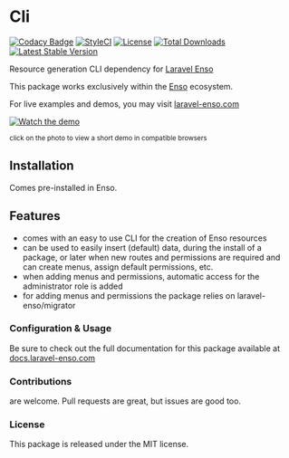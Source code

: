 # Cli

[![Codacy Badge](https://app.codacy.com/project/badge/Grade/828351c187f24dd6b3dc66ab882aa84d)](https://www.codacy.com/gh/laravel-enso/cli?utm_source=github.com&amp;utm_medium=referral&amp;utm_content=laravel-enso/cli&amp;utm_campaign=Badge_Grade) 
[![StyleCI](https://github.styleci.io/repos/95235866/shield?branch=master)](https://github.styleci.io/repos/95235866)
[![License](https://poser.pugx.org/laravel-enso/cli/license)](https://packagist.org/packages/laravel-enso/cli)
[![Total Downloads](https://poser.pugx.org/laravel-enso/cli/downloads)](https://packagist.org/packages/laravel-enso/cli)
[![Latest Stable Version](https://poser.pugx.org/laravel-enso/cli/version)](https://packagist.org/packages/laravel-enso/cli)

Resource generation CLI dependency for [Laravel Enso](https://github.com/laravel-enso/Enso)

This package works exclusively within the [Enso](https://github.com/laravel-enso/Enso) ecosystem.

For live examples and demos, you may visit [laravel-enso.com](https://www.laravel-enso.com)

[![Watch the demo](https://laravel-enso.github.io/cli/screenshots/bulma_001_thumb.png)](https://laravel-enso.github.io/cli/videos/bulma_demo01.mp4)

<sup>click on the photo to view a short demo in compatible browsers</sup>

## Installation

Comes pre-installed in Enso.

## Features

- comes with an easy to use CLI for the creation of Enso resources
- can be used to easily insert (default) data, during the install of a package, or later when new routes and permissions are required and can create menus, assign default permissions, etc.
- when adding menus and permissions, automatic access for the administrator role is added
- for adding menus and permissions the package relies on laravel-enso/migrator
    
### Configuration & Usage

Be sure to check out the full documentation for this package available at [docs.laravel-enso.com](https://docs.laravel-enso.com/backend/cli.html)

### Contributions

are welcome. Pull requests are great, but issues are good too.

### License

This package is released under the MIT license.
